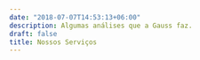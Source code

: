 ```yaml
---
date: "2018-07-07T14:53:13+06:00"
description: Algumas análises que a Gauss faz.
draft: false
title: Nossos Serviços
---
```

